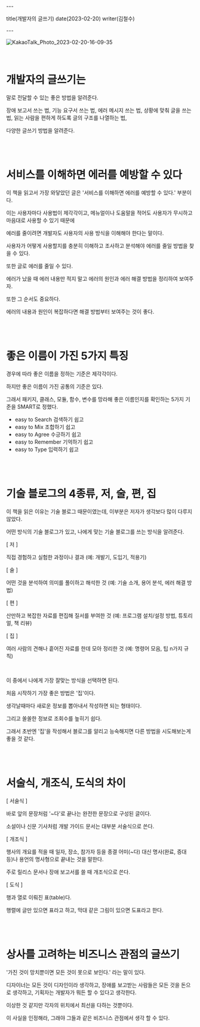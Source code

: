 \---

title(개발자의 글쓰기) date(2023-02-20) writer(김철수)

\---

![KakaoTalk_Photo_2023-02-20-16-09-35](https://dev-hand.github.io/blog/images/091b86804aa030a9ad51cc0607afbc12.jpeg)

<br/>

# 개발자의 글쓰기는

말로 전달할 수 있는 좋은 방법을 알려준다.

장애 보고서 쓰는 법, 기능 요구서 쓰는 법, 에러 메시지 쓰는 법, 상황에 맞춰 글을 쓰는 법, 읽는 사람을 편하게 하도록 글의 구조를 나열하는 법,

다양한 글쓰기 방법을 알려준다.

<br/>
<br/>

# 서비스를 이해하면 에러를 예방할 수 있다

이 책을 읽고서 가장 와닿았던 글은 '서비스를 이해하면 에러를 예방할 수 있다.' 부분이다.

이는 사용자마다 사용법이 제각각이고, 메뉴얼이나 도움말을 적어도 사용자가 무시하고 마음대로 사용할 수 있기 때문에

에러를 줄이려면 개발자도 사용자의 사용 방식을 이해해야 한다는 말이다.

사용자가 어떻게 사용할지를 충분히 이해하고 조사하고 분석해야 에러를 줄일 방법을 찾을 수 있다.

또한 글로 에러를 줄일 수 있다.

에러가 났을 때 에러 내용만 적지 말고 에러의 원인과 에러 해결 방법을 정리하여 보여주자.

또한 그 순서도 중요하다.

에러의 내용과 원인이 복잡하다면 해결 방법부터 보여주는 것이 좋다.

<br/>
<br/>

# 좋은 이름이 가진 5가지 특징

경우에 따라 좋은 이름을 정하는 기준은 제각각이다.

하지만 좋은 이름이 가진 공통의 기준은 있다.

그래서 패키지, 클래스, 모듈, 함수, 변수를 망라해 좋은 이름인지를 확인하는 5가지 기준을 SMART로 정했다.

- easy to Search 검색하기 쉽고
- easy to Mix 조합하기 쉽고
- easy to Agree 수긍하기 쉽고
- easy to Remember 기억하기 쉽고
- easy to Type 입력하기 쉽고

<br/>
<br/>

# 기술 블로그의 4종류, 저, 술, 편, 집

이 책을 읽은 이유는 기술 블로그 때문이였는데, 이부분은 저자가 생각보다 많이 다루지 않았다.

어떤 방식의 기술 블로그가 있고, 나에게 맞는 기술 블로그를 쓰는 방식을 알려준다.

[ 저 ]

직접 경험하고 실험한 과정이나 결과 (예: 개발기, 도입기, 적용기)

[ 술 ]

어떤 것을 분석하여 의미를 풀이하고 해석한 것 (예: 기술 소개, 용어 분석, 에러 해결 방법)

[ 편 ]

산만하고 복잡한 자료를 편집해 질서를 부여한 것 (예: 프로그램 설치/설정 방법, 튜토리얼, 책 리뷰)

[ 집 ]

여러 사람의 견해나 흩어진 자료를 한데 모아 정리한 것 (예: 명령어 모음, 팁 n가지 규칙)

<br/>

이 중에서 나에게 가장 잘맞는 방식을 선택하면 된다.

처음 시작하기 가장 좋은 방법은 '집'이다.

생각날때마다 새로운 정보를 뽑아내서 작성하면 되는 형태이다.

그리고 쏠쏠한 정보로 조회수를 높히기 쉽다.

그래서 초반엔 '집'을 작성해서 블로그를 알리고 능숙해지면 다른 방법을 시도해보는게 좋을 것 같다.

<br/>
<br/>

# 서술식, 개조식, 도식의 차이

[ 서술식 ]

바로 앞의 문장처럼 '~다'로 끝나는 완전한 문장으로 구성된 글이다.

소설이나 신문 기사처럼 개발 가이드 문서는 대부분 서술식으로 쓴다.

[ 개조식 ]

행사의 개요를 적을 때 일자, 장소, 참가자 등을 종결 어미(~다) 대신 명사(완료, 증대 등)나 용언의 명사형으로 끝내는 것을 말한다.

주로 릴리스 문서나 장애 보고서를 쓸 때 개조식으로 쓴다.

[ 도식 ]

행과 열로 이뤄진 표(table)다.

행렬에 글만 있으면 표라고 하고, 막대 같은 그림이 있으면 도표라고 한다.

<br/>
<br/>

# 상사를 고려하는 비즈니스 관점의 글쓰기

'가진 것이 망치뿐이면 모든 것이 못으로 보인다.' 라는 말이 있다.

디자이너는 모든 것이 디자인이라 생각하고, 장애를 보고받는 사람들은 모든 것을 돈으로 생각하고, 기획자는 개발자가 뭐든 할 수 있다고 생각한다.

이상한 것 같지만 각자의 위치에서 최선을 다하는 것뿐이다.

이 사실을 인정해라, 그래야 그들과 같은 비즈니스 관점에서 생각 할 수 있다.
